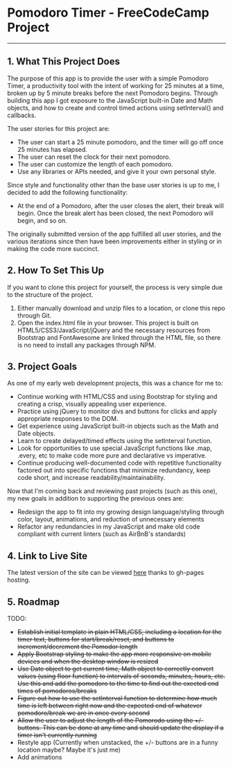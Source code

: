 # Pomodoro Timer - FreeCodeCamp Project
---
## 1. What This Project Does
The purpose of this app is to provide the user with a simple Pomodoro Timer, a productivity tool with the intent of working for 25 minutes at a time, broken up by 5 minute breaks before the next Pomodoro begins. Through building this app I got exposure to the JavaScript built-in Date and Math objects, and how to create and control timed actions using setInterval() and callbacks.

The user stories for this project are:

* The user can start a 25 minute pomodoro, and the timer will go off once 25 minutes has elapsed.
* The user can reset the clock for their next pomodoro.
* The user can customize the length of each pomodoro.
* Use any libraries or APIs needed, and give it your own personal style.

Since style and functionality other than the base user stories is up to me, I decided to add the following functionality:

* At the end of a Pomodoro, after the user closes the alert, their break will begin. Once the break alert has been closed, the next Pomodoro will begin, and so on.

The originally submitted version of the app fulfilled all user stories, and the various iterations since then have been improvements either in styling or in making the code more succinct.

## 2. How To Set This Up
If you want to clone this project for yourself, the process is very simple due to the structure of the project.

1. Either manually download and unzip files to a location, or clone this repo through Git.
2. Open the index.html file in your browser. This project is built on HTML5/CSS3/JavaScript/jQuery and the necessary resources from Bootstrap and FontAwesome are linked through the HTML file, so there is no need to install any packages through NPM.

## 3. Project Goals
As one of my early web development projects, this was a chance for me to:

* Continue working with HTML/CSS and using Bootstrap for styling and creating a crisp, visually appealing user experience.
* Practice using jQuery to monitor divs and buttons for clicks and apply appropriate responses to the DOM.
* Get experience using JavaScript built-in objects such as the Math and Date objects.
* Learn to create delayed/timed effects using the setInterval function.
* Look for opportunities to use special JavaScript functions like .map, .every, etc to make code more pure and declarative vs imperative.
* Continue producing well-documented code with repetitive functionality factored out into specific functions that minimize redundancy, keep code short, and increase readability/maintainability.

Now that I'm coming back and reviewing past projects (such as this one), my new goals in addition to supporting the previous ones are:

* Redesign the app to fit into my growing design language/styling through color, layout, animations, and reduction of unnecessary elements
* Refactor any redundancies in my JavaScript and make old code compliant with current linters (such as AirBnB's standards)

## 4. Link to Live Site
The latest version of the site can be viewed [here](https://stern-shawn.github.io/FCC-PomodoroTimer/) thanks to gh-pages hosting.

## 5. Roadmap
TODO:

* ~~Establish initial template in plain HTML/CSS, including a location for the timer text, buttons for start/break/reset, and buttons to increment/decrement the Pomodor length~~
* ~~Apply Bootstrap styling to make the app more responsive on mobile devices and when the desktop window is resized~~
* ~~Use Date object to get current time, Math object to correctly convert values (using floor function) to intervals of seconds, minutes, hours, etc. Use this and add the pomodoro to the time to find out the exected end times of pomodoros/breaks~~
* ~~Figure out how to use the setInterval function to determine how much time is left between right now and the expected end of whatever pomodoro/break we are in once every second~~
* ~~Allow the user to adjust the length of the Pomorodo using the +/- buttons. This can be done at any time and should update the display if a timer isn't currently running~~
* Restyle app (Currently when unstacked, the +/- buttons are in a funny location maybe? Maybe it's just me)
* Add animations
